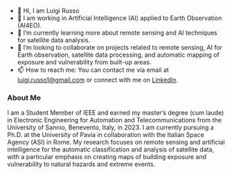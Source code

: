 - 👋 Hi, I am Luigi Russo
- 👀 I am working in Artificial Intelligence (AI) applied to Earth Observation (AI4EO).
- 🌱 I’m currently learning more about remote sensing and AI techniques for satellite data analysis.
- 🤝 I’m looking to collaborate on projects related to remote sensing, AI for Earth observation, satellite data processing, and automatic mapping of exposure and vulnerability from built-up areas.
- 📫 How to reach me: You can contact me via email at [luigi.russo1@gmail.com](mailto:your.email@example.com) or connect with me on [LinkedIn]([https://www.linkedin.com/in/luigi-russo-048146284/]).

### About Me

I am a Student Member of IEEE and earned my master’s degree (cum laude) in Electronic Engineering for Automation and Telecommunications from the University of Sannio, Benevento, Italy, in 2023. I am currently pursuing a Ph.D. at the University of Pavia in collaboration with the Italian Space Agency (ASI) in Rome. My research focuses on remote sensing and artificial intelligence for the automatic classification and analysis of satellite data, with a particular emphasis on creating maps of building exposure and vulnerability to natural hazards and extreme events.

<!---
luigirusso99/luigirusso99 is a ✨ special ✨ repository because its `README.md` (this file) appears on your GitHub profile.
You can click the Preview link to take a look at your changes.
--->
